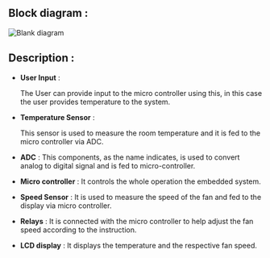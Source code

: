 
## Block diagram :


![Blank diagram](https://user-images.githubusercontent.com/75168665/155831350-a56a0b12-b102-48c4-a8e1-63f43319fff2.jpeg)

## Description :

 -  **User Input** : 
             
      The User can provide input to the micro controller using this, in this case the user provides temperature to the system.
 - **Temperature Sensor** : 
             
     This sensor is used to measure the room temperature and it is fed to the micro controller via ADC.
 - **ADC** : This components, as the name indicates, is used to convert analog to digital signal and is fed to micro-controller.
 - **Micro controller** : It controls the whole operation the embedded system.
 - **Speed Sensor** : It is used to measure the speed of the fan and fed to the display via micro controller.
 - **Relays** : It is connected with the micro controller to help adjust the fan speed according to the instruction.
 - **LCD display** : It displays the temperature and the respective fan speed.


